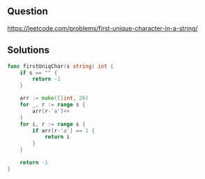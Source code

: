 ## Question

https://leetcode.com/problems/first-unique-character-in-a-string/

## Solutions

```go
func firstUniqChar(s string) int {
	if s == "" {
		return -1
	}

	arr := make([]int, 26)
	for _, r := range s {
		arr[r-'a']++
	}
	for i, r := range s {
		if arr[r-'a'] == 1 {
			return i
		}
	}

	return -1
}
```
